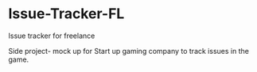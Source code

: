 # Issue-Tracker-FL
Issue tracker for freelance

Side project- mock up for Start up gaming company to track issues in the game.
